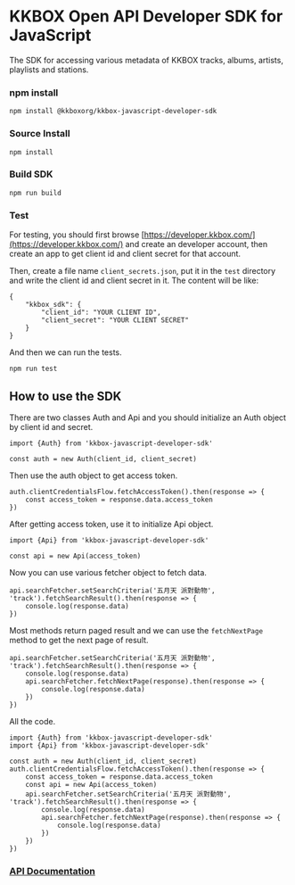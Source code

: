 # KKBOX Open API Developer SDK for JavaScript
The SDK for accessing various metadata of KKBOX tracks, albums, artists, playlists and stations.

### npm install
```
npm install @kkboxorg/kkbox-javascript-developer-sdk
```

### Source Install 
```
npm install
```

### Build SDK
```
npm run build
```

### Test
For testing, you should first browse [https://developer.kkbox.com/](https://developer.kkbox.com/) and create an developer account, then create an app to get client id and client secret for that account.

Then, create a file name `client_secrets.json`, put it in the `test` directory and write the client id and client secret in it. The content will be like:

```
{
    "kkbox_sdk": {
        "client_id": "YOUR CLIENT ID",
        "client_secret": "YOUR CLIENT SECRET"
    }
}
```

And then we can run the tests.

```
npm run test
```

## How to use the SDK
There are two classes Auth and Api and you should initialize an Auth object by client id and secret.

```
import {Auth} from 'kkbox-javascript-developer-sdk'

const auth = new Auth(client_id, client_secret)
```

Then use the auth object to get access token.

```
auth.clientCredentialsFlow.fetchAccessToken().then(response => {
    const access_token = response.data.access_token
})
```

After getting access token, use it to initialize Api object.

```
import {Api} from 'kkbox-javascript-developer-sdk'

const api = new Api(access_token)
```

Now you can use various fetcher object to fetch data.

```
api.searchFetcher.setSearchCriteria('五月天 派對動物', 'track').fetchSearchResult().then(response => {
	console.log(response.data)
})
```

Most methods return paged result and we can use the `fetchNextPage` method to get the next page of result.

```
api.searchFetcher.setSearchCriteria('五月天 派對動物', 'track').fetchSearchResult().then(response => {
    console.log(response.data)
	api.searchFetcher.fetchNextPage(response).then(response => {
        console.log(response.data)
    })
})
```

All the code.

```
import {Auth} from 'kkbox-javascript-developer-sdk'
import {Api} from 'kkbox-javascript-developer-sdk'

const auth = new Auth(client_id, client_secret)
auth.clientCredentialsFlow.fetchAccessToken().then(response => {
    const access_token = response.data.access_token
    const api = new Api(access_token)    
    api.searchFetcher.setSearchCriteria('五月天 派對動物', 'track').fetchSearchResult().then(response => {
	    console.log(response.data)
        api.searchFetcher.fetchNextPage(response).then(response => {
            console.log(response.data)
        })        
    })
})
```
### [API Documentation](https://kkbox.gelato.io)
